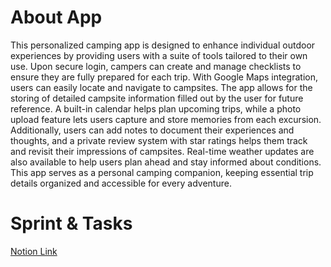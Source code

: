 # About App

This personalized camping app is designed to enhance individual outdoor experiences by providing users with a suite of tools tailored to their own use. Upon secure login, campers can create and manage checklists to ensure they are fully prepared for each trip. With Google Maps integration, users can easily locate and navigate to campsites. The app allows for the storing of detailed campsite information filled out by the user for future reference. A built-in calendar helps plan upcoming trips, while a photo upload feature lets users capture and store memories from each excursion. Additionally, users can add notes to document their experiences and thoughts, and a private review system with star ratings helps them track and revisit their impressions of campsites. Real-time weather updates are also available to help users plan ahead and stay informed about conditions. This app serves as a personal camping companion, keeping essential trip details organized and accessible for every adventure.

# Sprint & Tasks

[Notion Link](https://seolhikim-projects.notion.site/f27307534184429199bec39719034fab?v=b2d87e57008c4a76a6c27f2c249ec0ce&pvs=4)
